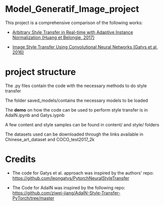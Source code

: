 # Model_Generatif_Image_project

This project is a comprehensive comparison of the following works:

- [Arbitrary Style Transfer in Real-time with Adaptive Instance Normalization (Huang et Belongie, 2017)](https://openaccess.thecvf.com/content_ICCV_2017/papers/Huang_Arbitrary_Style_Transfer_ICCV_2017_paper.pdf)

- [Image Style Transfer Using Convolutional Neural Networks (Gatys et al, 2016)](https://www.cv-foundation.org/openaccess/content_cvpr_2016/papers/Gatys_Image_Style_Transfer_CVPR_2016_paper.pdf)


# project structure
The .py files contain the code with the necessary methods to do style transfer

The folder saved_models/contains the necessary models to be loaded

The **demo** on how the code can be used to perform style transfer is in AdaIN.ipynb and Gatys.iypnb

A few content and style samples can be found in content/ and style/ folders

The datasets used can be downloaded through the links available in Chinese_art_dataset and COCO_test2017_2k


# Credits
- The code for Gatys et al. approach was inspired by the authors' repo: https://github.com/leongatys/PytorchNeuralStyleTransfer

- The Code for AdaIN was inspired by the following repo: https://github.com/ziwei-jiang/AdaIN-Style-Transfer-PyTorch/tree/master


